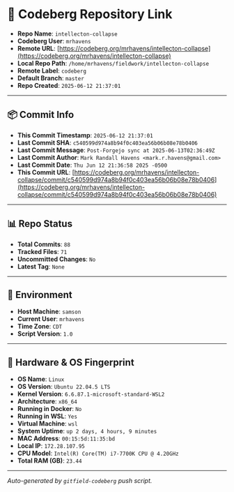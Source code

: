# 🔗 Codeberg Repository Link

- **Repo Name**: `intellecton-collapse`
- **Codeberg User**: `mrhavens`
- **Remote URL**: [https://codeberg.org/mrhavens/intellecton-collapse](https://codeberg.org/mrhavens/intellecton-collapse)
- **Local Repo Path**: `/home/mrhavens/fieldwork/intellecton-collapse`
- **Remote Label**: `codeberg`
- **Default Branch**: `master`
- **Repo Created**: `2025-06-12 21:37:01`

---

## 📦 Commit Info

- **This Commit Timestamp**: `2025-06-12 21:37:01`
- **Last Commit SHA**: `c540599d974a8b94f0c403ea56b06b08e78b0406`
- **Last Commit Message**: `Post-Forgejo sync at 2025-06-13T02:36:49Z`
- **Last Commit Author**: `Mark Randall Havens <mark.r.havens@gmail.com>`
- **Last Commit Date**: `Thu Jun 12 21:36:58 2025 -0500`
- **This Commit URL**: [https://codeberg.org/mrhavens/intellecton-collapse/commit/c540599d974a8b94f0c403ea56b06b08e78b0406](https://codeberg.org/mrhavens/intellecton-collapse/commit/c540599d974a8b94f0c403ea56b06b08e78b0406)

---

## 📊 Repo Status

- **Total Commits**: `88`
- **Tracked Files**: `71`
- **Uncommitted Changes**: `No`
- **Latest Tag**: `None`

---

## 🧭 Environment

- **Host Machine**: `samson`
- **Current User**: `mrhavens`
- **Time Zone**: `CDT`
- **Script Version**: `1.0`

---

## 🧬 Hardware & OS Fingerprint

- **OS Name**: `Linux`
- **OS Version**: `Ubuntu 22.04.5 LTS`
- **Kernel Version**: `6.6.87.1-microsoft-standard-WSL2`
- **Architecture**: `x86_64`
- **Running in Docker**: `No`
- **Running in WSL**: `Yes`
- **Virtual Machine**: `wsl`
- **System Uptime**: `up 2 days, 4 hours, 9 minutes`
- **MAC Address**: `00:15:5d:11:35:bd`
- **Local IP**: `172.28.107.95`
- **CPU Model**: `Intel(R) Core(TM) i7-7700K CPU @ 4.20GHz`
- **Total RAM (GB)**: `23.44`

---

_Auto-generated by `gitfield-codeberg` push script._
